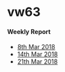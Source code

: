 # vw63

#### Weekly Report
- [8th Mar 2018](./WeeklySummary/Mar8.md)
- [14th Mar 2018](./WeeklySummary/Mar14.md)
- [21th Mar 2018](./WeeklySummary/Mar21.md)
